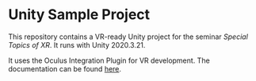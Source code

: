 # Unity Sample Project

This repository contains a VR-ready Unity project for the seminar _Special Topics of XR_. It runs with Unity 2020.3.21.

It uses the Oculus Integration Plugin for VR development. The documentation can be found [here](https://developer.oculus.com/documentation/unity/unity-utilities-overview/). 

